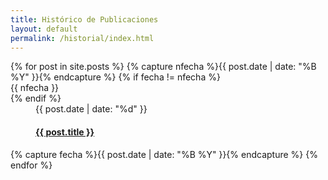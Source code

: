 ```yaml
---
title: Histórico de Publicaciones
layout: default
permalink: /historial/index.html
---
```

<div class="timeline"><dl>
{% for post in site.posts %}
  {% capture nfecha %}{{ post.date |  date: "%B %Y" }}{% endcapture %}
  {% if fecha != nfecha %}
    <dt>{{ nfecha }}</dt>
  {% endif %}
  <dd class="{% cycle 'pos-right', 'pos-left' %} clearfix">
      <div class="circ"></div>
      <div class="time">{{ post.date | date: "%d" }}</div>
      <div class="events">
        <div class="events-body">
          <h4 class="events-heading"><a href="{{ post.url | prepend: site.baseurl }}">{{ post.title }}</a></h4>
        </div>
      </div>
  </dd>
  {% capture fecha %}{{ post.date | date: "%B %Y" }}{% endcapture %}     
{% endfor %}